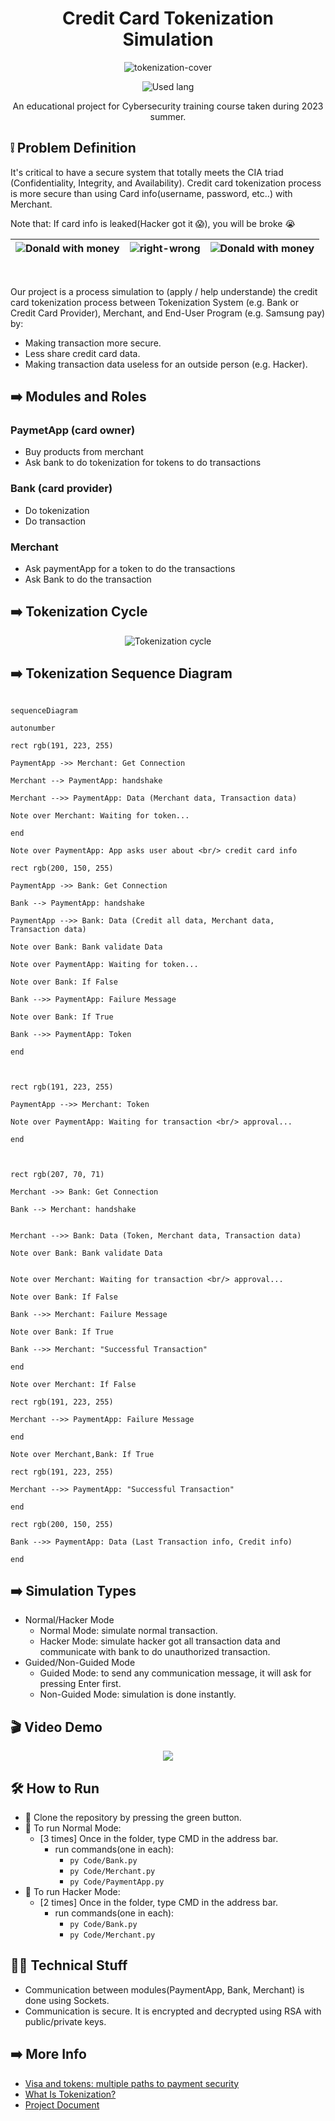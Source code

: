 <div align = "center">
<h1>Credit Card Tokenization <br/> Simulation</h1>
  
![tokenization-cover](https://i.imgur.com/bK4kf5A.jpg)

![Used lang](https://img.shields.io/badge/Python-Most_used-4584b6)

An educational project for Cybersecurity training course taken during 2023 summer.

</div>

## ❕ Problem Definition

It's critical to have a secure system that totally meets the CIA triad (Confidentiality, Integrity, and Availability).
Credit card tokenization process is more secure than using Card info(username, password, etc..) with Merchant.

Note that: If card info is leaked(Hacker got it 😱), you will be broke 😭

| ![Donald with money](https://i.imgur.com/YbLV5Rv.gif) | ![right-wrong](https://i.imgur.com/iZ3wUlO.jpg) | ![Donald with money](https://i.imgur.com/vbxLfbV.gif) |
| ----------------------------------------------------- | ----------------------------------------------- | ----------------------------------------------------- |

<br/>

Our project is a process simulation to (apply / help understande) the credit card tokenization process between Tokenization System (e.g. Bank or Credit Card Provider), Merchant, and End-User Program (e.g. Samsung pay) by:

- Making transaction more secure.
- Less share credit card data.
- Making transaction data useless for an outside person (e.g. Hacker).

## ➡️ Modules and Roles

### PaymetApp (card owner)

- Buy products from merchant
- Ask bank to do tokenization for tokens to do transactions

### Bank (card provider)

- Do tokenization
- Do transaction

### Merchant

- Ask paymentApp for a token to do the transactions
- Ask Bank to do the transaction

## ➡️ Tokenization Cycle

<div align = "center">
  
  ![Tokenization cycle](https://i.imgur.com/UZVD72F.png)
</div>

## ➡️ Tokenization Sequence Diagram

```mermaid

sequenceDiagram

autonumber

rect rgb(191, 223, 255)

PaymentApp ->> Merchant: Get Connection

Merchant --> PaymentApp: handshake

Merchant -->> PaymentApp: Data (Merchant data, Transaction data)

Note over Merchant: Waiting for token...

end

Note over PaymentApp: App asks user about <br/> credit card info

rect rgb(200, 150, 255)

PaymentApp ->> Bank: Get Connection

Bank --> PaymentApp: handshake

PaymentApp -->> Bank: Data (Credit all data, Merchant data, Transaction data)

Note over Bank: Bank validate Data

Note over PaymentApp: Waiting for token...

Note over Bank: If False

Bank -->> PaymentApp: Failure Message

Note over Bank: If True

Bank -->> PaymentApp: Token

end



rect rgb(191, 223, 255)

PaymentApp -->> Merchant: Token

Note over PaymentApp: Waiting for transaction <br/> approval...

end



rect rgb(207, 70, 71)

Merchant ->> Bank: Get Connection

Bank --> Merchant: handshake


Merchant -->> Bank: Data (Token, Merchant data, Transaction data)

Note over Bank: Bank validate Data


Note over Merchant: Waiting for transaction <br/> approval...

Note over Bank: If False

Bank -->> Merchant: Failure Message

Note over Bank: If True

Bank -->> Merchant: "Successful Transaction"

end

Note over Merchant: If False

rect rgb(191, 223, 255)

Merchant -->> PaymentApp: Failure Message

end

Note over Merchant,Bank: If True

rect rgb(191, 223, 255)

Merchant -->> PaymentApp: "Successful Transaction"

end

rect rgb(200, 150, 255)

Bank -->> PaymentApp: Data (Last Transaction info, Credit info)

end

```

## ➡️ Simulation Types

- Normal/Hacker Mode
  - Normal Mode: simulate normal transaction.
  - Hacker Mode: simulate hacker got all transaction data and communicate with bank to do unauthorized transaction.
- Guided/Non-Guided Mode
  - Guided Mode: to send any communication message, it will ask for pressing Enter first.
  - Non-Guided Mode: simulation is done instantly.

## 🎬 Video Demo

<div align=center>

<a href="https://vimeo.com/870020720" target="_blank">
  <img src="https://i.imgur.com/MgwU3c7.jpg"/>
</a>

</div>

## 🛠️ How to Run

<!-- Steps! -->

- 🔨 Clone the repository by pressing the green button.
- 🔨 To run Normal Mode:
  - [3 times] Once in the folder, type CMD in the address bar.
    - run commands(one in each):
      - `py Code/Bank.py`
      - `py Code/Merchant.py`
      - `py Code/PaymentApp.py`
- 🔨 To run Hacker Mode:
  - [2 times] Once in the folder, type CMD in the address bar.
    - run commands(one in each):
      - `py Code/Bank.py`
      - `py Code/Merchant.py`

## 👨‍💻 Technical Stuff

- Communication between modules(PaymentApp, Bank, Merchant) is done using Sockets.
- Communication is secure. It is encrypted and decrypted using RSA with public/private keys.

## ➡️ More Info

- <a href="https://youtu.be/dQy-bGoQYSM?si=7-v3PtfHRDpM80tF" target="_blank"> Visa and tokens: multiple paths to payment security </a>
- <a href="https://youtu.be/iVeenkfa-0s?si=sUwwH3hJW7csApOH" target="_blank"> What Is Tokenization? </a>
- <a href="CS_Credit Card tokenization_Project Proposal.docx" target="_blank"> Project Document </a>
